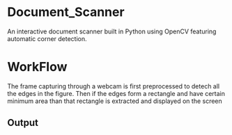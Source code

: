 # Document_Scanner
An interactive document scanner built in Python using OpenCV featuring automatic corner detection.

# WorkFlow
The frame capturing through a webcam is first preprocessed to detech all the edges in the figure. Then if the edges form a rectangle and have certain minimum area than that rectangle is extracted and displayed on the screen

## Output 
